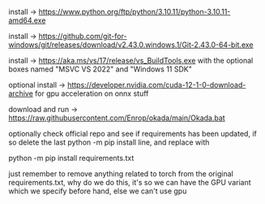 install -> https://www.python.org/ftp/python/3.10.11/python-3.10.11-amd64.exe

install -> https://github.com/git-for-windows/git/releases/download/v2.43.0.windows.1/Git-2.43.0-64-bit.exe

install -> https://aka.ms/vs/17/release/vs_BuildTools.exe with the optional boxes named "MSVC VS 2022" and "Windows 11 SDK"

optional install -> https://developer.nvidia.com/cuda-12-1-0-download-archive for gpu acceleration on onnx stuff

download and run -> https://raw.githubusercontent.com/Enrop/okada/main/Okada.bat

optionally check official repo and see if requirements has been updated, if so delete the last python -m pip install line, and replace with

python -m pip install requirements.txt

just remember to remove anything related to torch from the original requirements.txt, why do we do this, it's so we can have the GPU variant which we specify before hand, else we can't use gpu
